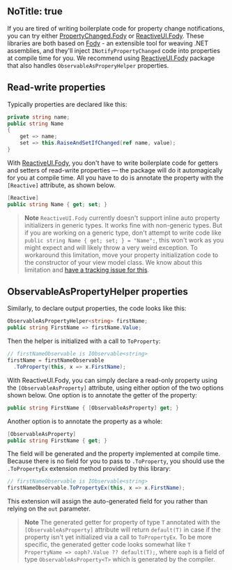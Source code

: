 NoTitle: true
---
If you are tired of writing boilerplate code for property change notifications, you can try either <a href="https://github.com/Fody/PropertyChanged">PropertyChanged.Fody</a> or <a href="https://www.nuget.org/packages/ReactiveUI.Fody/">ReactiveUI.Fody</a>. These libraries are both based on <a href="https://github.com/Fody/">Fody</a> - an extensible tool for weaving .NET assemblies, and they'll inject `INotifyPropertyChanged` code into properties at compile time for you. We recommend using <a href="https://www.nuget.org/packages/ReactiveUI.Fody/">ReactiveUI.Fody</a> package that also handles `ObservableAsProperyHelper` properties.

## Read-write properties
Typically properties are declared like this:

```cs
private string name;
public string Name 
{
    get => name;
    set => this.RaiseAndSetIfChanged(ref name, value);
}
```

With [ReactiveUI.Fody](https://www.nuget.org/packages/ReactiveUI.Fody/), you don't have to write boilerplate code for getters and setters of read-write properties — the package will do it automagically for you at compile time. All you have to do is annotate the property with the `[Reactive]` attribute, as shown below.

```cs
[Reactive]
public string Name { get; set; }
```

> **Note** `ReactiveUI.Fody` currently doesn't support inline auto property initializers in generic types. It works fine with non-generic types. But if you are working on a generic type, don't attempt to write code like `public string Name { get; set; } = "Name";`, this won't work as you might expect and will likely throw a very weird exception. To workaround this limitation, move your property initialization code to the constructor of your view model class. We know about this limitation and [have a tracking issue for this](https://github.com/reactiveui/ReactiveUI/issues/2416).

## ObservableAsPropertyHelper properties

Similarly, to declare output properties, the code looks like this:

```cs
ObservableAsPropertyHelper<string> firstName;
public string FirstName => firstName.Value;
```

Then the helper is initialized with a call to `ToProperty`:

```cs
// firstNameObservable is IObservable<string>
firstName = firstNameObservable
  .ToProperty(this, x => x.FirstName);
```

With ReactiveUI.Fody, you can simply declare a read-only property using the `[ObservableAsProperty]` attribute, using either option of the two options shown below. One option is to annotate the getter of the property:

```cs
public string FirstName { [ObservableAsProperty] get; }
```

Another option is to annotate the property as a whole:

```cs
[ObservableAsProperty]
public string FirstName { get; }
```
    
The field will be generated and the property implemented at compile time. Because there is no field for you to pass to `.ToProperty`, you should use the `.ToPropertyEx` extension method provided by this library:

```cs
// firstNameObservable is IObservable<string>
firstNameObservable.ToPropertyEx(this, x => x.FirstName);
```

This extension will assign the auto-generated field for you rather than relying on the `out` parameter.

> **Note** The generated getter for property of type `T` annotated with the `[ObservableAsProperty]` attribute will return `default(T)` in case if the property isn't yet initialized via a call to `ToPropertyEx`. To be more specific, the generated getter code looks somewhat like `T PropertyName => oaph?.Value ?? default(T);`, where `oaph` is a field of type `ObservableAsProperty<T>` which is generated by the compiler.
